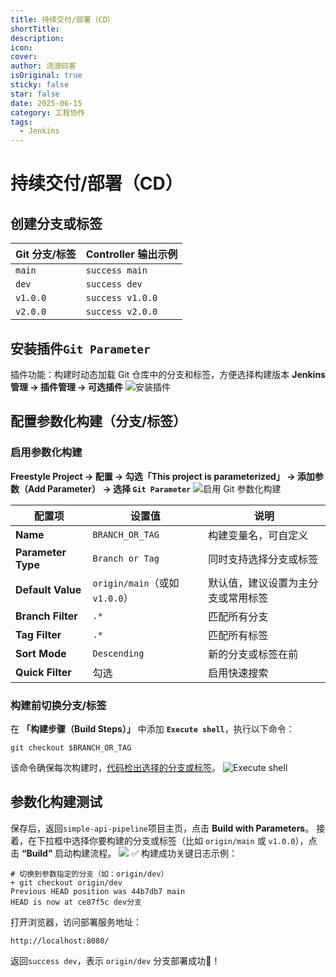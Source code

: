 ```yaml
---
title: 持续交付/部署（CD）
shortTitle: 
description: 
icon: 
cover: 
author: 流浪码客
isOriginal: true
sticky: false
star: false
date: 2025-06-15
category: 工程协作
tags:
  - Jenkins
---
```

# 持续交付/部署（CD）
## 创建分支或标签
| Git 分支/标签 | Controller 输出示例  |
| --------- | ---------------- |
| `main`    | `success main`   |
| `dev`     | `success dev`    |
| `v1.0.0`  | `success v1.0.0` |
| `v2.0.0`  | `success v2.0.0` 
## 安装插件`Git Parameter`
插件功能：构建时动态加载 Git 仓库中的分支和标签，方便选择构建版本
**Jenkins 管理 → 插件管理 → 可选插件**
![安装插件](http://img.geekyspace.cn/pictures/2025/20250602212810151.png)
## 配置参数化构建（分支/标签）
### 启用参数化构建
**Freestyle Project → 配置 → 勾选「This project is parameterized」 → 添加参数（Add Parameter） → 选择 `Git Parameter`**
![启用 Git 参数化构建](http://img.geekyspace.cn/pictures/2025/202506162241054.png)

| 配置项                | 设置值                        | 说明                |
| ------------------ | -------------------------- | ----------------- |
| **Name**           | `BRANCH_OR_TAG`            | 构建变量名，可自定义        |
| **Parameter Type** | `Branch or Tag`            | 同时支持选择分支或标签       |
| **Default Value**  | `origin/main`（或如 `v1.0.0`） | 默认值，建议设置为主分支或常用标签 |
| **Branch Filter**  | `.*`                       | 匹配所有分支            |
| **Tag Filter**     | `.*`                       | 匹配所有标签            |
| **Sort Mode**      | `Descending`               | 新的分支或标签在前         |
| **Quick Filter**   | 勾选                         | 启用快速搜索            |
### 构建前切换分支/标签
在 **「构建步骤（Build Steps）」** 中添加 **`Execute shell`**，执行以下命令：
```shell
git checkout $BRANCH_OR_TAG
```
该命令确保每次构建时，<u>代码检出选择的分支或标签</u>。
![Execute shell](http://img.geekyspace.cn/pictures/2025/202506162326088.png)
## 参数化构建测试
保存后，返回`simple-api-pipeline`项目主页，点击 **Build with Parameters**。
接着，在下拉框中选择你要构建的分支或标签（比如 `origin/main` 或 `v1.0.0`），点击 **“Build”** 启动构建流程。
![](http://img.geekyspace.cn/pictures/2025/202506162334232.png)
✅ 构建成功关键日志示例：
```shell
# 切换到参数指定的分支（如：origin/dev）
+ git checkout origin/dev
Previous HEAD position was 44b7db7 main
HEAD is now at ce87f5c dev分支
```
打开浏览器，访问部署服务地址：
```shell
http://localhost:8080/
```
返回`success dev`，表示 `origin/dev` 分支部署成功🎉！